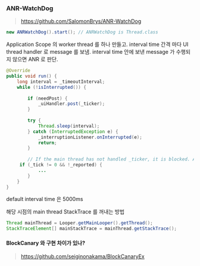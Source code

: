 


### ANR-WatchDog

> https://github.com/SalomonBrys/ANR-WatchDog

```java
new ANRWatchDog().start(); // ANRWatchDog is Thread.class
```

Application Scope 의 worker thread 를 하나 만들고. 
interval time 간격 마다 UI thread handler 로 message 를 보냄. 
interval time 안에 보낸 message 가 수행되지 않으면 ANR 로 판단. 
  
```java
@Override  
public void run() {  
    long interval = _timeoutInterval;  
    while (!isInterrupted()) {  
  
        if (needPost) {  
            _uiHandler.post(_ticker);  
        }  
  
        try {  
            Thread.sleep(interval);  
        } catch (InterruptedException e) {  
            _interruptionListener.onInterrupted(e);  
            return;  
        }  
  
        // If the main thread has not handled _ticker, it is blocked. ANR.  
	 if (_tick != 0 && !_reported) {  
            ...  
        }  
    }  
}
```
default interval time 은 5000ms

해당 시점의 main thread StackTrace 를 꺼내는 방법

```java
Thread mainThread = Looper.getMainLooper().getThread();
StackTraceElement[] mainStackTrace = mainThread.getStackTrace();
```

  
#### BlockCanary 와 구현 차이가 있나?
> https://github.com/seiginonakama/BlockCanaryEx 




<!--stackedit_data:
eyJoaXN0b3J5IjpbMjA3NTAwNzU2NywtODUyMzE0NzU0LDM2NT
c3MzQyMSwtMjEyODU2NTM4OSwyMTM5Mzg3NzcxXX0=
-->